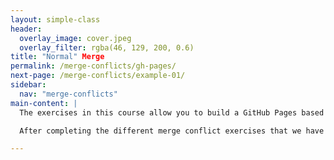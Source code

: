 ```yaml
---
layout: simple-class
header:
  overlay_image: cover.jpeg
  overlay_filter: rgba(46, 129, 200, 0.6)
title: "Normal" Merge
permalink: /merge-conflicts/gh-pages/
next-page: /merge-conflicts/example-01/
sidebar:
  nav: "merge-conflicts"
main-content: |
  The exercises in this course allow you to build a GitHub Pages based resume. Essentially, GitHub Pages is a website powered by your GitHub repository.  

  After completing the different merge conflict exercises that we have built for you, you will have a working resume template powered by GitHub Pages that you can modify to use for yourself.

---
```

